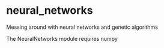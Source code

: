 neural_networks
===============

Messing around with neural networks and genetic algorithms

The NeuralNetworks module requires numpy